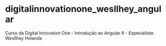 # digitalinnovationone_wesllhey_angular
Curso da Digital Innovation One - Introdução ao Angular 8 - Especialista: Wesllhey Holanda
